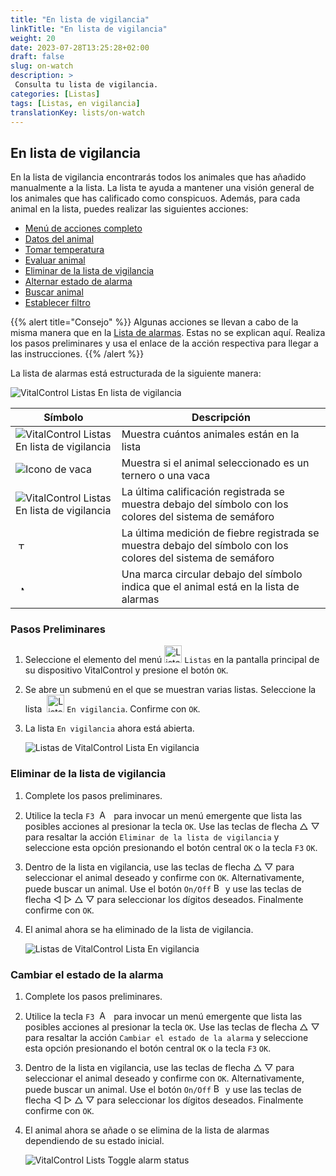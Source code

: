 ```yaml
---
title: "En lista de vigilancia"
linkTitle: "En lista de vigilancia"
weight: 20
date: 2023-07-28T13:25:28+02:00
draft: false
slug: on-watch
description: >
 Consulta tu lista de vigilancia.
categories: [Listas]
tags: [Listas, en vigilancia]
translationKey: lists/on-watch
---
```

## En lista de vigilancia

En la lista de vigilancia encontrarás todos los animales que has añadido manualmente a la lista. La lista te ayuda a mantener una visión general de los animales que has calificado como conspicuos. Además, para cada animal en la lista, puedes realizar las siguientes acciones:

- [Menú de acciones completo](../alarm/#full-action-menu)
- [Datos del animal](../alarm/#animal-data)
- [Tomar temperatura](../alarm/#take-temperature)
- [Evaluar animal](../alarm/#rate-animal)
- [Eliminar de la lista de vigilancia](#remove-from-watch-list)
- [Alternar estado de alarma](#toggle-alarm-status)
- [Buscar animal](../alarm/#search-animal)
- [Establecer filtro](../alarm/#set-filter)

{{% alert title="Consejo" %}}
Algunas acciones se llevan a cabo de la misma manera que en la [Lista de alarmas](../alarm). Estas no se explican aquí. Realiza los pasos preliminares y usa el enlace de la acción respectiva para llegar a las instrucciones.
{{% /alert %}}

La lista de alarmas está estructurada de la siguiente manera:

   ![VitalControl Listas En lista de vigilancia](../images/onwatchstructure.png "Estructura de la En lista de vigilancia")

|Símbolo   | Descripción
|---------|-----
| ![VitalControl Listas En lista de vigilancia](../images/kopf.png "Contador tamaño del rebaño") | Muestra cuántos animales están en la lista
| ![Icono de vaca](../images/kopf2.png "Cabeza de vaca") | Muestra si el animal seleccionado es un ternero o una vaca
| ![VitalControl Listas En lista de vigilancia](../images/auge.png "Calificación") | La última calificación registrada se muestra debajo del símbolo con los colores del sistema de semáforo
| &nbsp;<img src="/icons/actions/temperature.svg" width="12" align="bottom" alt="Temperatura corporal" title="Temperatura corporal" /> | La última medición de fiebre registrada se muestra debajo del símbolo con los colores del sistema de semáforo
| &nbsp;&nbsp;<img src="/icons/header/alarm.svg" width="8" align="bottom" alt="Mostrar animal en alarma" title="Animal en alarma" /> | Una marca circular debajo del símbolo indica que el animal está en la lista de alarmas

### Pasos Preliminares

1. Seleccione el elemento del menú <img src="/icons/main/lists.svg" width="28" align="bottom" alt="Listas" /> `Listas` en la pantalla principal de su dispositivo VitalControl y presione el botón `OK`.

2. Se abre un submenú en el que se muestran varias listas. Seleccione la lista &nbsp;<img src="/icons/lists/onwatch.svg" width="28" align="bottom" alt="Lista 'En vigilancia'" /> `En vigilancia`. Confirme con `OK`.

3. La lista `En vigilancia` ahora está abierta.

   ![Listas de VitalControl Lista En vigilancia](../images/firststeps2.png "Pasos Preliminares")

### Eliminar de la lista de vigilancia

1. Complete los pasos preliminares.

2. Utilice la tecla `F3` &nbsp;<img src="/icons/footer/open-popup.svg" width="15" align="bottom" alt="Abrir menú emergente" />&nbsp; para invocar un menú emergente que lista las posibles acciones al presionar la tecla `OK`. Use las teclas de flecha △ ▽ para resaltar la acción `Eliminar de la lista de vigilancia` y seleccione esta opción presionando el botón central `OK` o la tecla `F3` `OK`.

3. Dentro de la lista en vigilancia, use las teclas de flecha △ ▽ para seleccionar el animal deseado y confirme con `OK`. Alternativamente, puede buscar un animal. Use el botón `On/Off` <img src="/icons/footer/search.svg" width="15" align="bottom" alt="Buscar" /> y use las teclas de flecha ◁ ▷ △ ▽ para seleccionar los dígitos deseados. Finalmente confirme con `OK`.

4. El animal ahora se ha eliminado de la lista de vigilancia.

   ![Listas de VitalControl Lista En vigilancia](../images/remove.png "Eliminar de la lista de vigilancia")

### Cambiar el estado de la alarma

1. Complete los pasos preliminares.

2. Utilice la tecla `F3` &nbsp;<img src="/icons/footer/open-popup.svg" width="15" align="bottom" alt="Abrir menú emergente" />&nbsp; para invocar un menú emergente que lista las posibles acciones al presionar la tecla `OK`. Use las teclas de flecha △ ▽ para resaltar la acción `Cambiar el estado de la alarma` y seleccione esta opción presionando el botón central `OK` o la tecla `F3` `OK`.

3. Dentro de la lista en vigilancia, use las teclas de flecha △ ▽ para seleccionar el animal deseado y confirme con `OK`. Alternativamente, puede buscar un animal. Use el botón `On/Off` <img src="/icons/footer/search.svg" width="15" align="bottom" alt="Buscar" /> y use las teclas de flecha ◁ ▷ △ ▽ para seleccionar los dígitos deseados. Finalmente confirme con `OK`.

4. El animal ahora se añade o se elimina de la lista de alarmas dependiendo de su estado inicial.

   ![VitalControl Lists Toggle alarm status](../images/alarmstatus.png "Toggle alarm status")

